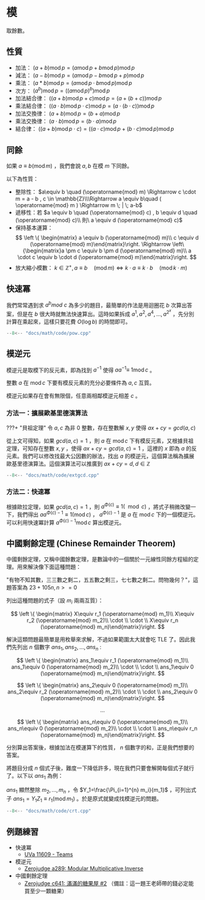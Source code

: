 # 模

取餘數。

## 性質

- 加法： $(a+b) \operatorname{mod} p= (a \operatorname{mod} p +b \operatorname{mod} p ) \operatorname{mod} p$ 
- 減法： $(a-b) \operatorname{mod} p= (a \operatorname{mod} p -b \operatorname{mod} p +p) \operatorname{mod} p$ 
- 乘法： $(a*b) \operatorname{mod} p= (a \operatorname{mod} p\cdot b \operatorname{mod} p ) \operatorname{mod} p$ 
- 次方： $(a^b) \operatorname{mod} p= ((a \operatorname{mod} p )^b) \operatorname{mod} p$ 
- 加法結合律： $((a+b) \operatorname{mod} p+c) \operatorname{mod} p = (a+(b+c)) \operatorname{mod} p$ 
- 乘法結合律： $((a\cdot b) \operatorname{mod} p\cdot c) \operatorname{mod} p = (a\cdot (b\cdot c)) \operatorname{mod} p$ 
- 加法交換律： $(a+b) \operatorname{mod} p=(b+a) \operatorname{mod} p$ 
- 乘法交換律： $(a\cdot b) \operatorname{mod} p=(b\cdot a) \operatorname{mod} p$ 
- 結合律： $((a+b) \operatorname{mod} p\cdot c)= ((a\cdot c) \operatorname{mod} p +(b\cdot c) \operatorname{mod} p ) \operatorname{mod} p$ 

## 同餘

如果 $a\equiv b (\operatorname{mod} m)$ ，我們會說 $a,b$ 在模 $m$ 下同餘。

以下為性質：

- 整除性： $a\equiv b \quad (\operatorname{mod} m) \Rightarrow c \cdot m  = a - b , c \in \mathbb{Z}\\\Rightarrow a \equiv b\quad ( \operatorname{mod} m ) \Rightarrow m \; | \; a-b$ 
- 遞移性：若 $a \equiv b \quad (\operatorname{mod} c) , b \equiv d \quad (\operatorname{mod} c)\\ 則\ a \equiv d (\operatorname{mod} c)$ 
-   保持基本運算：
    $$
    \left \{ \begin{matrix} a \equiv b (\operatorname{mod} m)\\ c \equiv d (\operatorname{mod} m)\end{matrix}\right. \Rightarrow \left\{\begin{matrix}a \pm c \equiv b \pm d (\operatorname{mod} m)\\ a \cdot c \equiv b \cdot d (\operatorname{mod} m)\end{matrix}\right.
    $$
- 放大縮小模數： $k \in \mathbb{Z}^+ , a \equiv b \quad (\operatorname{mod} m) \Leftrightarrow k \cdot a \equiv k \cdot b \quad (\operatorname{mod} k \cdot m)$ 

## 快速冪

我們常常遇到求 $a^b mod\ c$ 為多少的題目，最簡單的作法是用迴圈花 $b$ 次算出答案，但是在 $b$ 很大時就無法快速算出。這時如果拆成 $a^1,a^2,a^4,...,a^{2^x}$ ，先分別計算在乘起來，這樣只要花費 $O(\log b)$ 的時間即可。

```cpp
--8<-- "docs/math/code/pow.cpp"
```

## 模逆元

模逆元是取模下的反元素，即為找到 $a^{-1}$ 使得 $aa^{-1}\equiv\ 1\operatorname{mod} c$ 。

整數 $a$ 在 $\operatorname{mod} c$ 下要有模反元素的充分必要條件為 $a,c$ 互質。

模逆元如果存在會有無限個，任意兩相鄰模逆元相差 $c$ 。

### 方法一：擴展歐基里德演算法

???+ "貝祖定理"
    令 $a,c$ 為非 $0$ 整數，存在整數解 $x,y$ 使得 $ax+cy=gcd(a,c)$ 

從上文可得知，如果 $gcd(a,c)=1$ ，則 $a$ 在 $\operatorname{mod} c$ 下有模反元素，又根據貝祖定理，可知存在整數 $x,y$ ，使得 $ax+cy=gcd(a,c)=1$ ，這裡的 $x$ 即為 $a$ 的反元素。我們可以修改找最大公因數的辦法，找出 $a$ 的模逆元，這個算法稱為擴展歐基里德演算法。這個演算法可以推廣到 $ax+cy=d,d\in\mathbb{Z}$ 

```cpp
--8<-- "docs/math/code/extgcd.cpp"
```

### 方法二：快速冪

根據歐拉定理，如果 $gcd(a,c)=1$ ，則 $a^{\Phi(c)} \equiv 1 (\mod c)$ ，將式子稍微改變一下，我們得出 $aa^{\Phi(c)-1} \equiv 1 (\operatorname{mod} c)$ ， $a^{\Phi(c)-1}$ 是 $a$ 在 $\operatorname{mod} c$ 下的一個模逆元。可以利用快速冪計算 $a^{\Phi(c)-1}\operatorname{mod} c$ 算出模逆元。

## 中國剩餘定理 (Chinese Remainder Theorem)

中國剩餘定理，又稱中國餘數定理，是數論中的一個關於一元線性同餘方程組的定理。用來解決像下面這種問題：

"有物不知其數，三三數之剩二，五五數之剩三，七七數之剩二。問物幾何？"，這題答案為 $23+105n,n>=0$ 

列出這種問題的式子（設 $m_i$ 兩兩互質）：

$$
\left \{ \begin{matrix} X\equiv r_1 (\operatorname{mod} m_1)\\ X\equiv r_2 (\operatorname{mod} m_2)\\ \cdot \\ \cdot \\ X\equiv r_n (\operatorname{mod} m_n)\end{matrix}\right.
$$

解決這類問題最簡單是用枚舉來求解，不過如果範圍太大就會吃 TLE 了。因此我們先列出 $n$ 個數字 $ans_1,ans_2,...,ans_n$ :

$$
\left \{ \begin{matrix} ans_1\equiv r_1 (\operatorname{mod} m_1)\\ ans_1\equiv 0 (\operatorname{mod} m_2)\\ \cdot \\ \cdot \\ ans_1\equiv 0 (\operatorname{mod} m_n)\end{matrix}\right.
$$

$$
\left \{ \begin{matrix} ans_2\equiv 0 (\operatorname{mod} m_1)\\ ans_2\equiv r_2 (\operatorname{mod} m_2)\\ \cdot \\ \cdot \\ ans_2\equiv 0 (\operatorname{mod} m_n)\end{matrix}\right.
$$

$$
...
$$

$$
\left \{ \begin{matrix} ans_n\equiv 0 (\operatorname{mod} m_1)\\ ans_n\equiv 0 (\operatorname{mod} m_2)\\ \cdot \\ \cdot \\ ans_n\equiv r_n (\operatorname{mod} m_n)\end{matrix}\right.
$$

分別算出答案後，根據加法在模運算下的性質， $n$ 個數字的和，正是我們想要的答案。

將題目分成 $n$ 個式子後，難度一下降低許多，現在我們只要會解開每個式子就行了。以下以 $ans_1$ 為例：

 $ans_1$ 顯然整除 $m_2,...,m_n$ ，令 $Y_1=\frac{\Pi_{i=1}^{n} m_i}{m_1}$ ，可列出式子 $ans_1=Y_1Z_1\equiv r_1 (\operatorname{mod} m_1)$ 。於是原式就變成找模逆元的問題。

```cpp
--8<-- "docs/math/code/crt.cpp"
```

## 例題練習

-   快速冪
    -  [UVa 11609 - Teams](https://onlinejudge.org/index.php?option=com_onlinejudge&Itemid=8&page=show_problem&problem=2656) 
-   模逆元
    -  [Zerojudge a289: Modular Multiplicative Inverse](https://zerojudge.tw/ShowProblem?problemid=a289) 
-   中國剩餘定理
    -  [Zerojudge c641: 滿滿的糖果屋 #2](https://zerojudge.tw/ShowProblem?problemid=c641) （備註：這一題王老師帶的錢必定能買至少一顆糖果）

[^1]:  [Discrete mathematics - Chinese Remainder Theorem](https://wangwilly.github.io/willywangkaa/2018/05/08/Discrete-mathematics-Chinese-Remainder-Theorem/) 
